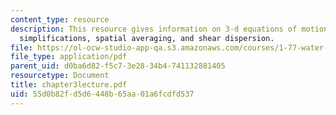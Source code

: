 ```yaml
---
content_type: resource
description: This resource gives information on 3-d equations of motion, scaling =>
  simplifications, spatial averaging, and shear dispersion.
file: https://ol-ocw-studio-app-qa.s3.amazonaws.com/courses/1-77-water-quality-control-spring-2006/55d0b82fd5d6448b65aa01a6fcdfd537_chapter3lecture.pdf
file_type: application/pdf
parent_uid: d0ba6d82-f5c7-3e28-34b4-741132881405
resourcetype: Document
title: chapter3lecture.pdf
uid: 55d0b82f-d5d6-448b-65aa-01a6fcdfd537
---
```

